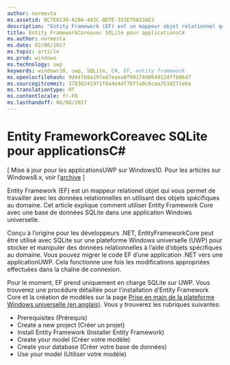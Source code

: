 ```yaml
---
author: normesta
ms.assetid: BC7E8130-A28A-443C-8D7E-353E7DA33AE3
description: "Entity Framework (EF) est un mappeur objet relationnel qui vous permet de travailler avec les données relationnelles en utilisant des objets propres au domaine."
title: Entity FrameworkCoreavec SQLite pour applicationsC#
ms.author: normesta
ms.date: 02/08/2017
ms.topic: article
ms.prod: windows
ms.technology: uwp
keywords: windows10, uwp, SQLite, C#, EF, entity framework
ms.openlocfilehash: 9d447b8a197ed7eaea0f991749064912dffb66d7
ms.sourcegitcommit: 378382419f1fda4e4df76ffa9c8cea753d271e6a
ms.translationtype: HT
ms.contentlocale: fr-FR
ms.lasthandoff: 06/08/2017
---
```

# <a name="entity-framework-core-with-sqlite-for-c-apps"></a>Entity FrameworkCoreavec SQLite pour applicationsC#

\[ Mise à jour pour les applicationsUWP sur Windows10. Pour les articles sur Windows8.x, voir l’[archive](http://go.microsoft.com/fwlink/p/?linkid=619132) \]

Entity Framework (EF) est un mappeur relationel objet qui vous permet de travailler avec les données relationnelles en utilisant des objets spécifiques au domaine. Cet article explique comment utiliser Entity Framework Core avec une base de données SQLite dans une application Windows universelle.

Conçu à l’origine pour les développeurs .NET, EntityFrameworkCore peut être utilisé avec SQLite sur une plateforme Windows universelle (UWP) pour stocker et manipuler des données relationnelles à l’aide d’objets spécifiques au domaine. Vous pouvez migrer le code EF d’une application .NET vers une applicationUWP. Cela fonctionne une fois les modifications appropriées effectuées dans la chaîne de connexion.

Pour le moment, EF prend uniquement en charge SQLite sur UWP. Vous trouverez une procédure détaillée pour l’installation d’Entity Framework Core et la création de modèles sur la page [Prise en main de la plateforme Windows universelle (en anglais)](http://go.microsoft.com/fwlink/p/?LinkId=735013). Vous y trouverez les rubriques suivantes:

-   Prerequisites (Prérequis)
-   Create a new project (Créer un projet)
-   Install Entity Framework (Installer Entity Framework)
-   Create your model (Créer votre modèle)
-   Create your database (Créer votre base de données)
-   Use your model (Utiliser votre modèle)
